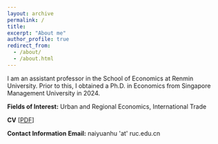 ```yaml
---
layout: archive
permalink: /
title:
excerpt: "About me"
author_profile: true
redirect_from: 
  - /about/
  - /about.html
---
```

I am an assistant professor in the School of Economics at Renmin University. Prior to this, I obtained a Ph.D. in Economics from Singapore Management University in 2024.

**Fields of Interest:** Urban and Regional Economics, International Trade

**CV** \[[PDF](naiyuanh.github.io/files/cv.pdf)\]

**Contact Information**
**Email:** naiyuanhu 'at' ruc.edu.cn
